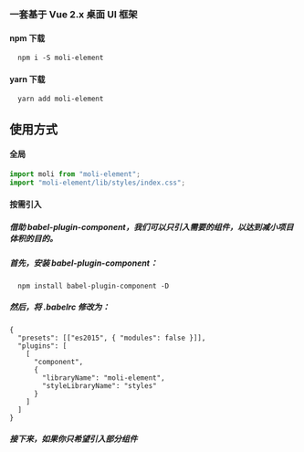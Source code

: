 ### 一套基于 Vue 2.x 桌面 UI 框架

#### npm 下载

```
  npm i -S moli-element
```

#### yarn 下载

```
  yarn add moli-element
```

## 使用方式

#### 全局

```js
import moli from "moli-element";
import "moli-element/lib/styles/index.css";
```

#### 按需引入

##### 借助 babel-plugin-component，我们可以只引入需要的组件，以达到减小项目体积的目的。

##### 首先，安装 babel-plugin-component：

```
  npm install babel-plugin-component -D
```

##### 然后，将 .babelrc 修改为：

```
{
  "presets": [["es2015", { "modules": false }]],
  "plugins": [
    [
      "component",
      {
        "libraryName": "moli-element",
        "styleLibraryName": "styles"
      }
    ]
  ]
}
```

##### 接下来，如果你只希望引入部分组件

